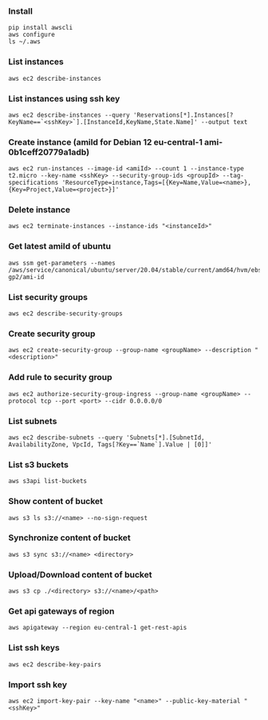 ### Install
```
pip install awscli
aws configure
ls ~/.aws
```

### List instances
```
aws ec2 describe-instances
```

### List instances using ssh key
```
aws ec2 describe-instances --query 'Reservations[*].Instances[?KeyName==`<sshKey>`].[InstanceId,KeyName,State.Name]' --output text
```

### Create instance (amiId for Debian 12 eu-central-1 ami-0b1ceff20779a1adb)
```
aws ec2 run-instances --image-id <amiId> --count 1 --instance-type t2.micro --key-name <sshKey> --security-group-ids <groupId> --tag-specifications 'ResourceType=instance,Tags=[{Key=Name,Value=<name>},{Key=Project,Value=<project>}]'
```

### Delete instance
```
aws ec2 terminate-instances --instance-ids "<instanceId>"
```

### Get latest amiId of ubuntu
```
aws ssm get-parameters --names /aws/service/canonical/ubuntu/server/20.04/stable/current/amd64/hvm/ebs-gp2/ami-id
```

### List security groups
```
aws ec2 describe-security-groups
```

### Create security group
```
aws ec2 create-security-group --group-name <groupName> --description "<description>"
```

### Add rule to security group
```
aws ec2 authorize-security-group-ingress --group-name <groupName> --protocol tcp --port <port> --cidr 0.0.0.0/0
```

### List subnets
```
aws ec2 describe-subnets --query 'Subnets[*].[SubnetId, AvailabilityZone, VpcId, Tags[?Key==`Name`].Value | [0]]'
```

### List s3 buckets
```
aws s3api list-buckets
```

### Show content of bucket
```
aws s3 ls s3://<name> --no-sign-request
```

### Synchronize content of bucket 
```
aws s3 sync s3://<name> <directory>
```

### Upload/Download content of bucket 
```
aws s3 cp ./<directory> s3://<name>/<path>
```

### Get api gateways of region
```
aws apigateway --region eu-central-1 get-rest-apis
```

### List ssh keys
```
aws ec2 describe-key-pairs
```

### Import ssh key
```
aws ec2 import-key-pair --key-name "<name>" --public-key-material "<sshKey>"
```

